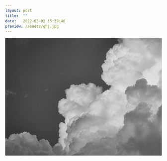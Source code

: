 ```yaml
---
layout: post
title:  ""
date:   2022-03-02 15:39:40
preview: /assets/ghj.jpg
---
```


![Picture 1](/assets/ghj.jpg)